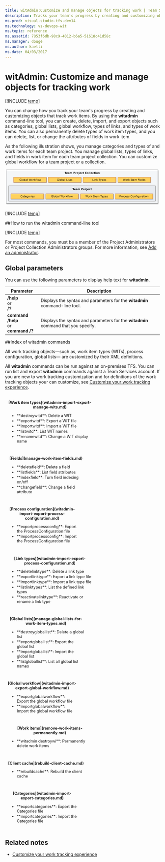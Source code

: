 ```yaml
---
title: witAdmin:Customize and manage objects for tracking work | Team Services & TFS
description: Tracks your team's progress by creating and customizing objects that track work items.
ms.prod: visual-studio-tfs-dev14
ms.technology: vs-devops-wit
ms.topic: reference
ms.assetid: 7853f6db-98c9-4012-b6a5-51618c41d58c
ms.manager: douge
ms.author: kaelli
ms.date: 04/03/2017
---
```



# witAdmin: Customize and manage objects for tracking work 

[!INCLUDE [temp](../../_shared/customization-witadmin-plus-version-header.md)]

You can change how you track your team's progress by creating and customizing objects that track work items. By using the **witadmin** command-line tool, you can create, delete, import, and export objects such as categories, global lists, global workflow, types of links, and types of work items. You can also permanently delete types of work item types, and you can delete, list, or change the attributes of fields in work item.  
  
As the following illustration shows, you manage categories and types of and work items for each team project. You manage global lists, types of links, and fields in work item for each team project collection. You can customize global workflow for a team project or a collection.  
  
 ![Work Item Tracking Objects](_img/pnt_wit_objects.png "PNT_WIT_Objects")  
  
[!INCLUDE [temp](../../_shared/process-editor.md)]


##How to run the witadmin command-line tool  

[!INCLUDE [temp](../../_shared/witadmin-run-tool.md)]  

For most commands, you must be a member of the Project Administrators or Project Collection Administrators groups. For more information, see [Add an administrator](../../../setup-admin/add-administrator-tfs.md).  

<a name="global"></a> 
## Global parameters  
 You can use the following parameters to display help text for **witadmin**.  
  
|Parameter|Description|  
|---------------|-----------------|  
|**/help**<br />or<br />**/?**|Displays the syntax and parameters for the **witadmin** command-line tool.|  
|**command /help**<br />or<br /> **command /?**|Displays the syntax and parameters for the **witadmin** command that you specify.|  

<a name="index"></a> 
##Index of witadmin commands  

All work tracking objects&mdash;such as, work item types (WITs), process configuration, global lists&mdash; are customized by their XML definitions.  

All **witadmin** commands can be run against an on-premises TFS. You can run list and export **witadmin** commands against a Team Services account. If you are new to work tracking customization and for definitions of the work tracking objects your can customize, see [Customize your work tracking experience](../../customize/customize-work.md). 

<div style="float:left;width:275px;margin:8px;font-size:90%">
<p style="font-weight:bold;padding-bottom:0px;text-align:center;">[Work item types](witadmin-import-export-manage-wits.md)</p>
<ul style="padding-left:30px">
<li style="margin-bottom:2px">**destroywitd**: Delete a WIT </li>
<li style="margin-bottom:2px">**exportwitd**: Export a WIT file  </li>
<li style="margin-bottom:2px">**importwitd**: Import a WIT file</li>
<li style="margin-bottom:2px">**listwitd**:  List WIT names </li>
<li style="margin-bottom:2px">**renamewitd**: Change a WIT display name </li> 

</ul>
</div>
<div style="float:left;width:250px;margin:8px;font-size:90%">
<p style="font-weight:bold;padding-bottom:0px;text-align:center;">[Fields](manage-work-item-fields.md)</p>
<ul style="padding-left:30px"> 
<li style="margin-bottom:2px">**deletefield**: Delete a field  </li>
<li style="margin-bottom:2px">**listfields**: List field attributes</li>
<li style="margin-bottom:2px">**indexfield**: Turn field indexing on/off</li>
<li style="margin-bottom:2px">**changefield**: Change a field attribute </li>
</ul>
</div>

<div style="float:left;width:225px;margin:8px;font-size:90%">
<p style="font-weight:bold;padding-bottom:0px;text-align:center;">[Process configuration](witadmin-import-export-process-configuration.md)</p>
<ul style="padding-left:30px">
<li style="margin-bottom:2px">**exportprocessconfig**: Export the ProcessConfiguration file </li>
<li style="margin-bottom:2px">**importprocessconfig**: Import the ProcessConfiguration file</li>
</ul>
</div>

<div style="clear:left;font-size:100%">
</div>

<div style="float:left;width:275px;margin:8px;font-size:90%">
<p style="font-weight:bold;padding-bottom:0px;text-align:center;">[Link types](witadmin-import-export-process-configuration.md)</p>
<ul style="padding-left:30px">
<li style="margin-bottom:2px">**deletelinktype**:  Delete a link type</li>
<li style="margin-bottom:2px">**exportlinktype**:  Export a link type file </li>
<li style="margin-bottom:2px">**importlinktype**:  Import a link type file</li>
<li style="margin-bottom:2px">**listlinktypes**:  List the defined link types </li>
<li style="margin-bottom:2px">**reactivatelinktype**: Reactivate or rename a link type </li>
</ul>
</div>

<div style="float:left;width:250px;margin:8px;font-size:90%">
<p style="font-weight:bold;padding-bottom:0px;text-align:center;">[Global lists](manage-global-lists-for-work-item-types.md)</p>
<ul style="padding-left:30px">
<li style="margin-bottom:2px">**destroygloballist**: Delete a global list</li>
<li style="margin-bottom:2px">**exportgloballist**: Export the global list</li>
<li style="margin-bottom:2px">**importgloballist**: Import the global list</li>
<li style="margin-bottom:2px">**listgloballist**: List all global list names</li> 
</ul>
</div>



<div style="float:left;width:225px;margin:8px;font-size:90%">
<p style="font-weight:bold;padding-bottom:0px;text-align:center;">[Global workflow](witadmin-import-export-global-workflow.md)</p>
<ul style="padding-left:30px"> 
<li style="margin-bottom:2px">**exportglobalworkflow**:  Export the global workflow file</li>
<li style="margin-bottom:2px">**importglobalworkflow**:  Import the global workflow file </li>
</ul>
</div>



<div style="clear:left;font-size:100%">
</div>


 
<div style="float:left;width:275px;margin:8px;font-size:90%">
<p style="font-weight:bold;padding-bottom:0px;text-align:center;">[Work items](remove-work-items-permanently.md)</p>
<ul style="padding-left:30px"> 
<li style="margin-bottom:2px">**witadmin destroywi**:  Permanently delete work items</li>  
</ul>
</div>

<div style="float:left;width:250px;margin:8px;font-size:90%">
<p style="font-weight:bold;padding-bottom:0px;text-align:center;">[Client cache](rebuild-client-cache.md)</p>
<ul style="padding-left:30px">
<li style="margin-bottom:2px">**rebuildcache**:  Rebuild the client cache</li> 
</ul>
</div>

<div style="float:left;width:225px;margin:8px;font-size:90%">
<p style="font-weight:bold;padding-bottom:0px;text-align:center;">[Categories](witadmin-import-export-categories.md)</p>
<ul style="padding-left:30px">
<li style="margin-bottom:2px">**exportcategories**:  Export the Categories file</li> 
<li style="margin-bottom:2px">**importcategories**:  Import the Categories file</li>    

</ul>
</div>

<div style="clear:left;font-size:100%">
</div>
    

## Related notes
-  [Customize your work tracking experience](../../customize/customize-work.md)   
 